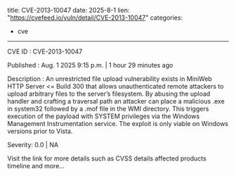  
title: CVE-2013-10047
date: 2025-8-1
lien: "https://cvefeed.io/vuln/detail/CVE-2013-10047"
categories:
  - cve
---

CVE ID : CVE-2013-10047

Published :  Aug. 1
2025
9:15 p.m. | 1 hour
29 minutes ago

Description : An unrestricted file upload vulnerability exists in MiniWeb HTTP Server <= Build 300 that allows unauthenticated remote attackers to upload arbitrary files to the server’s filesystem. By abusing the upload handler and crafting a traversal path
an attacker can place a malicious .exe in system32
followed by a .mof file in the WMI directory. This triggers execution of the payload with SYSTEM privileges via the Windows Management Instrumentation service. The exploit is only viable on Windows versions prior to Vista.

Severity: 0.0 | NA

Visit the link for more details
such as CVSS details
affected products
timeline
and more...

